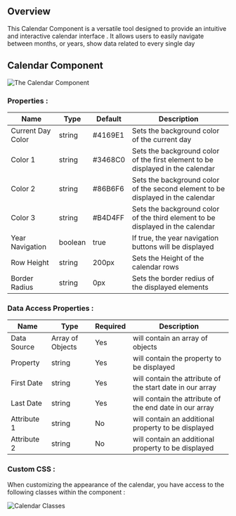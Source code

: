 ## Overview

This Calendar Component is a versatile tool designed to provide an intuitive and interactive calendar interface . It allows users to easily navigate between months, or years, show data related to every single day
## Calendar Component
![The Calendar Component](https://github.com/TihounaNasrallah/qodly-calendar/assets/73143827/8b094da7-d1bb-4765-85bb-1b62a87748d1)

### Properties :

| Name | Type | Default | Description |
| -------- | ------- | -------- | ------- |
| Current Day Color | string | #4169E1 | Sets the background color of the current day |
| Color 1 | string | #3468C0 | Sets the background color of the first element to be displayed in the calendar |
| Color 2 | string | #86B6F6 | Sets the background color of the second element to be displayed in the calendar |
| Color 3 | string | #B4D4FF | Sets the background color of the third element to be displayed in the calendar |
| Year Navigation | boolean | true | If true, the year navigation buttons will be displayed |
| Row Height | string | 200px | Sets the Height of the calendar rows |
| Border Radius | string | 0px | Sets the border redius of the displayed elements |

### Data Access Properties :

| Name | Type | Required | Description |
| -------- | ------- | -------- | ------- |
|Data Source|Array of Objects|Yes|will contain an array of objects|
|Property|string|Yes|will contain the property to be displayed|
|First Date|string|Yes|will contain the attribute of the start date in our array|
|Last Date|string|Yes|will contain the attribute of the end date in our array|
|Attribute 1|string|No|will contain an additional property to be displayed|
|Attribute 2|string|No|will contain an additional property to be displayed|

### Custom CSS :

When customizing the appearance of the calendar, you have access to the following classes within the component :

![Calendar Classes](https://github.com/TihounaNasrallah/qodly-calendar/assets/73143827/8bed4358-ac3c-45f1-8e60-a666d6957b01)








